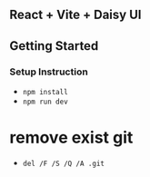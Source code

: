 ## React + Vite + Daisy UI

## Getting Started

### Setup Instruction

- `npm install`
- `npm run dev`

# remove exist git

- `del /F /S /Q /A .git`
